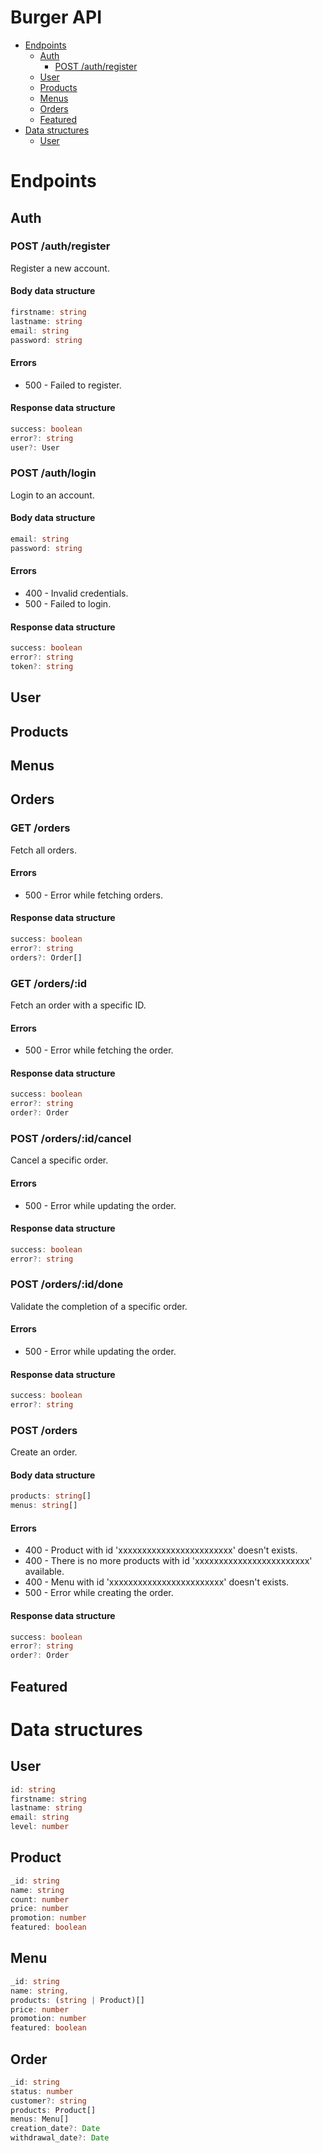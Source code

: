 # Burger API

- [Endpoints](#endpoints)
    - [Auth](#auth)
        - [POST /auth/register](#post-authregister)
    - [User](#user)
    - [Products](#products)
    - [Menus](#menus)
    - [Orders](#orders)
    - [Featured](#featured)
- [Data structures](#data-structures)
    - [User](#user-1)

# Endpoints
## Auth
### POST /auth/register
Register a new account.

#### Body data structure
```ts
firstname: string
lastname: string
email: string
password: string
```

#### Errors
* 500 - Failed to register.

#### Response data structure
```ts
success: boolean
error?: string
user?: User
```

### POST /auth/login
Login to an account.

#### Body data structure
```ts
email: string
password: string
```

#### Errors
* 400 - Invalid credentials.
* 500 - Failed to login.

#### Response data structure
```ts
success: boolean
error?: string
token?: string
```

## User

## Products

## Menus

## Orders
### GET /orders
Fetch all orders.

#### Errors
* 500 - Error while fetching orders.

#### Response data structure
```ts
success: boolean
error?: string
orders?: Order[]
```

### GET /orders/:id
Fetch an order with a specific ID.

#### Errors
* 500 - Error while fetching the order.

#### Response data structure
```ts
success: boolean
error?: string
order?: Order
```

### POST /orders/:id/cancel
Cancel a specific order.

#### Errors
* 500 - Error while updating the order.

#### Response data structure
```ts
success: boolean
error?: string
```

### POST /orders/:id/done
Validate the completion of a specific order.

#### Errors
* 500 - Error while updating the order.

#### Response data structure
```ts
success: boolean
error?: string
```

### POST /orders
Create an order.

#### Body data structure
```ts
products: string[]
menus: string[]
```

#### Errors
* 400 - Product with id 'xxxxxxxxxxxxxxxxxxxxxxxx' doesn't exists.
* 400 - There is no more products with id 'xxxxxxxxxxxxxxxxxxxxxxxx' available.
* 400 - Menu with id 'xxxxxxxxxxxxxxxxxxxxxxxx' doesn't exists.
* 500 - Error while creating the order.

#### Response data structure
```ts
success: boolean
error?: string
order?: Order
```

## Featured

# Data structures
## User
```ts
id: string
firstname: string
lastname: string
email: string
level: number
```

## Product
```ts
_id: string
name: string
count: number
price: number
promotion: number
featured: boolean
```

## Menu
```ts
_id: string
name: string,
products: (string | Product)[]
price: number
promotion: number
featured: boolean
```

## Order
```ts
_id: string
status: number
customer?: string
products: Product[]
menus: Menu[]
creation_date?: Date
withdrawal_date?: Date
```